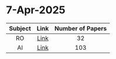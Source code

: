 # 7-Apr-2025

| Subject | Link | Number of Papers |
|:-----:|:----:|:----------------:|
| RO | [Link](https://github.com/KJaebye/EmbodiedAI-Robotics-arXiv-Daily-Reporter/tree/main/7-Apr-2025/RO) | 32 |
| AI | [Link](https://github.com/KJaebye/EmbodiedAI-Robotics-arXiv-Daily-Reporter/tree/main/7-Apr-2025/AI) | 103 |
